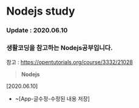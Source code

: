 # Nodejs study

### Update : 2020.06.10
### 생활코딩을 참고하는 Nodejs공부입니다.

참고 : https://opentutorials.org/course/3332/21028

> **Nodejs**

 [2020.06.10]
 - ~[App-글수정-수정된 내용 저장]